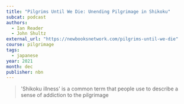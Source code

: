 ```yaml
---
title: "Pilgrims Until We Die: Unending Pilgrimage in Shikoku"
subcat: podcast
authors:
  - Ian Reader
  - John Shultz
external_url: "https://newbooksnetwork.com/pilgrims-until-we-die"
course: pilgrimage
tags:
  - japanese
year: 2021
month: dec
publisher: nbn
---
```


> 'Shikoku illness' is a common term that people use to describe a sense of addiction to the pilgrimage

